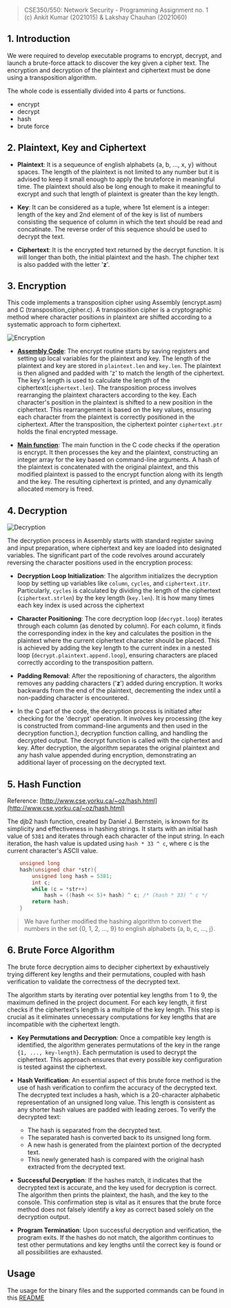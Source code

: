 > CSE350/550: Network Security - Programming Assignment no. 1<br>
> (c) Ankit Kumar (2021015) & Lakshay Chauhan (2021060)

## 1. Introduction
We were required to develop executable programs to encrypt, decrypt, and launch a brute-force attack to discover the key given a cipher text. The encryption and decryption of the plaintext and ciphertext must be done using a transposition algorithm. 

The whole code is essentially divided into 4 parts or functions.
- encrypt
- decrypt
- hash
- brute force

## 2. Plaintext, Key and Ciphertext
- **Plaintext**: It is a sequeunce of english alphabets {a, b, ..., x, y} without spaces. The length of the plaintext is not limited to any number but it is advised to keep it small enough to apply the bruteforce in meaningful time. The plaintext should also be long enough to make it meaningful to excrypt and such that length of plaintext is greater than the key length.

- **Key**: It can be considered as a tuple, where 1st element is a integer: length of the key and 2nd element of of the key is list of numbers consisting the sequence of column in which the text should be read and concatinate. The reverse order of this sequence should be used to decrypt the text.

- **Ciphertext**: It is the encrypted text returned by the decrypt function. It is will longer than both, the initial plaintext and the hash. The chipher text is also padded with the letter '**z**'.

## 3. Encryption
This code implements a transposition cipher using Assembly (encrypt.asm) and C (transposition_cipher.c). A transposition cipher is a cryptographic method where character positions in plaintext are shifted according to a systematic approach to form ciphertext.

![Encryption](./images/enc.png)

- **[Assembly Code](../encrypt.asm)**: The encrypt routine starts by saving registers and setting up local variables for the plaintext and key. The length of the plaintext and key are stored in `plaintext.len` and `key.len`. The plaintext is then aligned and padded with 'z' to match the length of the ciphertext.<br>
The key's length is used to calculate the length of the ciphertext(`ciphertext.len`). The transposition process involves rearranging the plaintext characters according to the key. Each character's position in the plaintext is shifted to a new position in the ciphertext. This rearrangement is based on the key values, ensuring each character from the plaintext is correctly positioned in the ciphertext. After the transposition, the ciphertext pointer `ciphertext.ptr` holds the final encrypted message.

- **[Main function](../transposition_cipher.c)**: The main function in the C code checks if the operation is encrypt. It then processes the key and the plaintext, constructing an integer array for the key based on command-line arguments. A hash of the plaintext is concatenated with the original plaintext, and this modified plaintext is passed to the encrypt function along with its length and the key. The resulting ciphertext is printed, and any dynamically allocated memory is freed.

## 4. Decryption
![Decryption](./images/dec.png)

The decryption process in Assembly starts with standard register saving and input preparation, where ciphertext and key are loaded into designated variables. The significant part of the code revolves around accurately reversing the character positions used in the encryption process:

- **Decryption Loop Initialization**: The algorithm initializes the decryption loop by setting up variables like `column`, `cycles`, and `ciphertext.itr`. Particularly, `cycles` is calculated by dividing the length of the ciphertext (`ciphertext.strlen`) by the key length (`key.len`). It is how many times each key index is used across the ciphertext

- **Character Positioning**: The core decryption loop (`decrypt.loop`) iterates through each column (as denoted by column). For each column, it finds the corresponding index in the key and calculates the position in the plaintext where the current ciphertext character should be placed. This is achieved by adding the key length to the current index in a nested loop (`decrypt.plaintext.append.loop`), ensuring characters are placed correctly according to the transposition pattern.

- **Padding Removal**: After the repositioning of characters, the algorithm removes any padding characters ('**z**') added during encryption. It works backwards from the end of the plaintext, decrementing the index until a non-padding character is encountered.

- In the C part of the code, the decryption process is initiated after checking for the 'decrypt' operation. It involves key processing (the key is constructed from command-line arguments and then used in the decryption function.), decryption function calling, and handling the decrypted output. The decrypt function is called with the ciphertext and key. After decryption, the algorithm separates the original plaintext and any hash value appended during encryption, demonstrating an additional layer of processing on the decrypted text.

## 5. Hash Function
Reference: [http://www.cse.yorku.ca/~oz/hash.html](http://www.cse.yorku.ca/~oz/hash.html)

The djb2 hash function, created by Daniel J. Bernstein, is known for its simplicity and effectiveness in hashing strings. It starts with an initial hash value of `5381` and iterates through each character of the input string. In each iteration, the hash value is updated using `hash * 33 ^ c`, where c is the current character's ASCII value.

``` c
    unsigned long
    hash(unsigned char *str){
        unsigned long hash = 5381;
        int c;
        while (c = *str++)
            hash = ((hash << 5)+ hash) ^ c; /* (hash * 33) ^ c */
        return hash;
    }
```

> We have further modified the hashing algorithm to convert the numbers in the set {0, 1, 2, ..., 9} to english alphabets {a, b, c, ..., j}.

## 6. Brute Force Algorithm
The brute force decryption aims to decipher ciphertext by exhaustively trying different key lengths and their permutations, coupled with hash verification to validate the correctness of the decrypted text. 

The algorithm starts by iterating over potential key lengths from 1 to 9, the maximum defined in the project document. For each key length, it first checks if the ciphertext's length is a multiple of the key length. This step is crucial as it eliminates unnecessary computations for key lengths that are incompatible with the ciphertext length.

- **Key Permutations and Decryption**: Once a compatible key length is identified, the algorithm generates permutations of the key in the range `{1, ..., key-length}`. Each permutation is used to decrypt the ciphertext. This approach ensures that every possible key configuration is tested against the ciphertext.

- **Hash Verification**: An essential aspect of this brute force method is the use of hash verification to confirm the accuracy of the decrypted text. The decrypted text includes a hash, which is a 20-character alphabetic representation of an unsigned long value. This length is consistent as any shorter hash values are padded with leading zeroes. To verify the decrypted text:

    - The hash is separated from the decrypted text.
    - The separated hash is converted back to its unsigned long form.
    - A new hash is generated from the plaintext portion of the decrypted text.
    - This newly generated hash is compared with the original hash extracted from the decrypted text.

- **Successful Decryption**: If the hashes match, it indicates that the decrypted text is accurate, and the key used for decryption is correct. The algorithm then prints the plaintext, the hash, and the key to the console. This confirmation step is vital as it ensures that the brute force method does not falsely identify a key as correct based solely on the decryption output.

- **Program Termination**: Upon successful decryption and verification, the program exits. If the hashes do not match, the algorithm continues to test other permutations and key lengths until the correct key is found or all possibilities are exhausted.

## Usage
The usage for the binary files and the supported commands can be found in this [README](../README.md)
